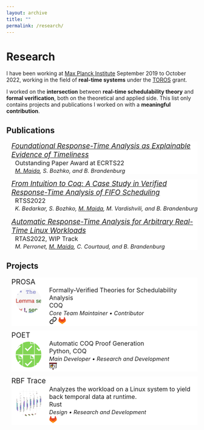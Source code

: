 ```yaml
---
layout: archive
title: ""
permalink: /research/
---
```

<style>
.clip-circle {
  width: 100%;
  clip-path: circle(40%);
}
.gimage { 
    grid-area: image; 
}
.gheaderpub { grid-area: headerpub;
    font-size: 14pt; 
    font-style: italic;
    text-align: left;
 }

.gheader { grid-area: header;
    font-size: 14pt; 
    text-align: left;
 }
 
.gdesc { grid-area: desc;   
    margin-left: 7pt;  
    font-size: 12pt; 
    text-align: left;
    vertical-align: center;
    height: 100%;
 }

.grid-container-pub {
  display: grid;
  grid-template-areas:
    'headerpub headerpub'
    'image desc';
  grid-template-columns: 0 auto auto;
  grid-template-rows: auto auto auto;
  background-color: #ffffff;
  margin-top: 10pt;
  margin-left: 10pt;
  }

  .grid-container {
  display: grid;
  grid-template-areas:
    'header header'
    'image desc';
  grid-template-columns: 90px auto auto;
  grid-template-rows: auto auto auto;
  background-color: #ffffff;
  margin-top: 10pt;
  margin-left: 10pt;
  }

.small_text { 
    font-size: 11pt; 
    font-style: italic;
    text-align: left;
 }

.inline-text {
  max-width:15pt;
  max-height:15pt;
}

</style>

# Research
I have been working at [Max Planck Institute](https://www.mpi-sws.org) September 2019 to October 2022, working in the field of **real-time systems** under the [TOROS](https://toros.mpi-sws.org/) grant.

<!-- The long-term goal of TOROS is to develop a **real-time operating system** that _by design_ ensures that the temporal behavior of its user-level applications can be analyzed.
I worked both on the theoretical and applied side, solving smaller, well-defined problems to build up towards that vision. -->
I worked on the **intersection** between **real-time schedulability theory** and **formal verification**, both on the theoretical and applied side.
This list only contains projects and publications I worked on with a **meaningful contribution**.

## Publications

<div class="grid-container-pub">
    <!-- <div class="gimage"> <img src='/images/poet.png' class='clip-circle'> </div> -->
    <div class="gheaderpub"> 
    <a target="_blank" href="https://pure.mpg.de/rest/items/item_3391739_1/component/file_3391740/content">
    Foundational Response-Time Analysis as
Explainable Evidence of Timeliness </a>
</div>
    <div class="gdesc"> 
        Outstanding Paper Award at ECRTS22 <br>
        <span class="small_text"><u>M. Maida</u>, S. Bozhko, and B. Brandenburg</span>
    </div>
</div>

<div class="grid-container-pub">
    <!-- <div class="gimage"> <img src='/images/poet.png' class='clip-circle'> </div> -->
    <div class="gheaderpub"> 
    <a target="_blank" href="https://people.mpi-sws.org/~bbb/papers/pdf/rtss22.pdf">
    From Intuition to Coq: A Case Study in Verified Response-Time Analysis of FIFO Scheduling </a>
</div>
    <div class="gdesc"> 
        RTSS2022 <br>
        <span class="small_text">K. Bedarkar, S. Bozhko, <u>M. Maida</u>, M. Vardishvili, and B. Brandenburg</span>
    </div>
</div>

<div class="grid-container-pub">
    <!-- <div class="gimage"> <img src='/images/poet.png' class='clip-circle'> </div> -->
    <div class="gheaderpub"> 
    <a target="_blank" href="https://ieeexplore.ieee.org/document/9804640">
    Automatic Response-Time Analysis for Arbitrary Real-Time Linux Workloads </a> </div>
    <div class="gdesc"> 
        RTAS2022, WIP Track <br>
        <span class="small_text">M. Perronet, <u>M. Maida</u>, C. Courtaud, and B. Brandenburg</span>
        <br>
    </div>
</div>

## Projects 
<div class="grid-container">
    <div class="gimage"> <img src='/images/prosa.png' class='clip-circle'> </div>
    <div class="gheader">PROSA</div>
    <div class="gdesc">
        Formally-Verified Theories for Schedulability Analysis <br>
        COQ <br>
        <span class="small_text">Core Team Maintainer • Contributor</span>
        <br>
        <a target="_blank" href="https://prosa.mpi-sws.org/">
        <img src="/images/link_logo.png" class="inline-text"></a>
        <a target="_blank" href="https://gitlab.mpi-sws.org/RT-PROOFS/rt-proofs">
        <img src="/images/gitlab.png" class="inline-text"></a>
    </div>
</div>

<div class="grid-container">
    <div class="gimage"> <img src='/images/poet-tool.png' class='clip-circle'> </div>
    <div class="gheader">POET</div>
    <div class="gdesc">
        Automatic COQ Proof Generation <br>
        Python, COQ <br>
        <span class="small_text">Main Developer • Research and Development</span>
        <br>
        <a target="_blank" href="../files/poet-poster.pdf">
        <img src="/images/presentation_logo.png" class="inline-text"></a>
    </div>
</div>

<div class="grid-container">
    <div class="gimage"> <img src='/images/poet.png' class='clip-circle'> </div>
    <div class="gheader"> RBF Trace </div>
    <div class="gdesc">
        Analyzes the workload on a Linux system to yield back temporal data at runtime.  <br>
        Rust <br>
        <span class="small_text">Design • Research and Development</span>
        <br>
        <a target="_blank" href="https://gitlab.mpi-sws.org/perronet/rbf-trace">
        <img src="/images/gitlab.png" class="inline-text"></a>
    </div>
</div>


